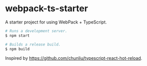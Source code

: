 # webpack-ts-starter

A starter project for using WebPack + TypeScript.

```sh
# Runs a development server.
$ npm start

# Builds a release build.
$ npm build
```

Inspired by <https://github.com/chunliu/typescript-react-hot-reload>.
